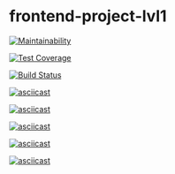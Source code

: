 # frontend-project-lvl1
[![Maintainability](https://api.codeclimate.com/v1/badges/6a7c559f8794cff0944a/maintainability)](https://codeclimate.com/github/ronin1991/frontend-project-lvl1/maintainability)

[![Test Coverage](https://api.codeclimate.com/v1/badges/a99a88d28ad37a79dbf6/test_coverage)](https://codeclimate.com/github/codeclimate/codeclimate/test_coverage)

[![Build Status](https://travis-ci.com/ronin1991/frontend-project-lvl1.svg?branch=master)](https://travis-ci.com/ronin1991/frontend-project-lvl1)

[![asciicast](https://asciinema.org/a/5pvecxolXdex0xpPb5aCODGVo.svg)](https://asciinema.org/a/5pvecxolXdex0xpPb5aCODGVo)

[![asciicast](https://asciinema.org/a/8Vnc9ygcSpNuczUNxOLbsnyqk.svg)](https://asciinema.org/a/8Vnc9ygcSpNuczUNxOLbsnyqk)

[![asciicast](https://asciinema.org/a/u9mkhb8mgHbQOElj4HPzDLaxh.svg)](https://asciinema.org/a/u9mkhb8mgHbQOElj4HPzDLaxh)

[![asciicast](https://asciinema.org/a/XWR5oaiTjMNUVADeLaaBEUe9X.svg)](https://asciinema.org/a/XWR5oaiTjMNUVADeLaaBEUe9X)

[![asciicast](https://asciinema.org/a/lzkj5CpgM2KIJOCFUlr9x5cgb.svg)](https://asciinema.org/a/lzkj5CpgM2KIJOCFUlr9x5cgb)